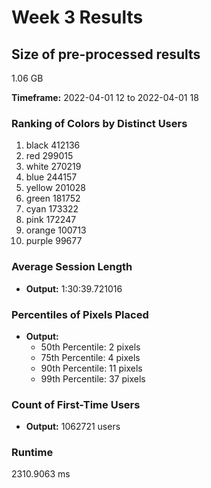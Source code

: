 # Week 3 Results

## Size of pre-processed results
1.06 GB 

**Timeframe:** 2022-04-01 12 to 2022-04-01 18

### Ranking of Colors by Distinct Users

1. black 412136
2. red 299015 
3. white 270219 
4. blue 244157 
5. yellow 201028 
6. green 181752 
7. cyan 173322 
8. pink 172247 
9. orange 100713 
10. purple 99677  


### Average Session Length
- **Output:** 1:30:39.721016

### Percentiles of Pixels Placed
- **Output:**
  - 50th Percentile: 2 pixels
  - 75th Percentile: 4 pixels
  - 90th Percentile: 11 pixels
  - 99th Percentile: 37 pixels

### Count of First-Time Users
- **Output:** 1062721 users

### Runtime
2310.9063 ms

